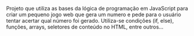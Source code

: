 Projeto que utiliza as bases da lógica de programação em JavaScript para criar um pequeno jogo web que gera um numero e pede para o usuário tentar acertar qual número foi gerado.
Utiliza-se condições (if, else), funções, arrays, seletores de conteúdo no HTML, entre outros...
